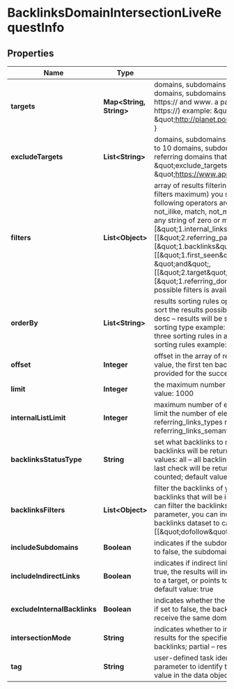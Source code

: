 

# BacklinksDomainIntersectionLiveRequestInfo


## Properties

| Name | Type | Description | Notes |
|------------ | ------------- | ------------- | -------------|
|**targets** | **Map&lt;String, String&gt;** | domains, subdomains or webpages to get links for required field you can set up to 20 domains, subdomains or webpages a domain or a subdomain should be specified without https:// and www. a page should be specified with absolute URL (including http:// or https://) example: \&quot;targets\&quot;: { \&quot;1\&quot;: \&quot;http://planet.postgresql.org/\&quot;, \&quot;2\&quot;: \&quot;http://gborg.postgresql.org/\&quot; } |  [optional] |
|**excludeTargets** | **List&lt;String&gt;** | domains, subdomains or webpages you want to exclude optional field you can specify up to 10 domains, subdomains or webpages if you use this array, results will contain the referring domains that link to targets but don’t link to exclude_targets example: \&quot;exclude_targets\&quot;: [ \&quot;bbc.com\&quot;, \&quot;https://www.apple.com/iphone/_*\&quot;, \&quot;https://dataforseo.com/apis/_*\&quot;] |  [optional] |
|**filters** | **List&lt;Object&gt;** | array of results filtering parameters optional field you can add several filters at once (8 filters maximum) you should set a logical operator and, or between the conditions the following operators are supported: regex, not_regex, &#x3D;, &lt;&gt;, in, not_in, like, not_like, ilike, not_ilike, match, not_match you can use the % operator with like and not_like to match any string of zero or more characters example: [\&quot;1.internal_links_count\&quot;,\&quot;&gt;\&quot;,\&quot;1\&quot;] [[\&quot;2.referring_pages\&quot;,\&quot;&gt;\&quot;,\&quot;2\&quot;], \&quot;and\&quot;, [\&quot;1.backlinks\&quot;,\&quot;&gt;\&quot;,\&quot;10\&quot;]] [[\&quot;1.first_seen\&quot;,\&quot;&gt;\&quot;,\&quot;2017-10-23 11:31:45 +00:00\&quot;], \&quot;and\&quot;, [[\&quot;2.target\&quot;,\&quot;like\&quot;,\&quot;%dataforseo.com%\&quot;],\&quot;or\&quot;,[\&quot;1.referring_domains\&quot;,\&quot;&gt;\&quot;,\&quot;10\&quot;]]] The full list of possible filters is available here. |  [optional] |
|**orderBy** | **List&lt;String&gt;** | results sorting rules optional field you can use the same values as in the filters array to sort the results possible sorting types: asc – results will be sorted in the ascending order desc – results will be sorted in the descending order you should use a comma to set up a sorting type example: [\&quot;backlinks,desc\&quot;] note that you can set no more than three sorting rules in a single request you should use a comma to separate several sorting rules example: [\&quot;backlinks,desc\&quot;,\&quot;rank,asc\&quot;] |  [optional] |
|**offset** | **Integer** | offset in the array of returned results optional field default value: 0 if you specify the 10 value, the first ten backlinks in the results array will be omitted and the data will be provided for the successive backlinks |  [optional] |
|**limit** | **Integer** | the maximum number of returned results optional field default value: 100 maximum value: 1000 |  [optional] |
|**internalListLimit** | **Integer** | maximum number of elements within internal arrays optional field you can use this field to limit the number of elements within the following arrays: referring_links_tld referring_links_types referring_links_attributes referring_links_platform_types referring_links_semantic_locations default value: 10 maximum value: 1000 |  [optional] |
|**backlinksStatusType** | **String** | set what backlinks to return and count optional field you can use this field to choose what backlinks will be returned and used for aggregated metrics for your targets; possible values: all – all backlinks will be returned and counted; live – backlinks found during the last check will be returned and counted; lost – lost backlinks will be returned and counted; default value: live |  [optional] |
|**backlinksFilters** | **List&lt;Object&gt;** | filter the backlinks of your target optional field you can use this field to filter the initial backlinks that will be included in the dataset for aggregated metrics for your target you can filter the backlinks by all fields available in the response of this endpoint using this parameter, you can include only dofollow backlinks in the response and create a flexible backlinks dataset to calculate the metrics for example: \&quot;backlinks_filters\&quot;: [[\&quot;dofollow\&quot;, \&quot;&#x3D;\&quot;, true]] |  [optional] |
|**includeSubdomains** | **Boolean** | indicates if the subdomains of the target will be included in the search optional field if set to false, the subdomains will be ignored default value: true |  [optional] |
|**includeIndirectLinks** | **Boolean** | indicates if indirect links to the targets will be included in the results optional field if set to true, the results will include data on indirect links pointing to a page that either redirects to a target, or points to a canonical page if set to false, indirect links will be ignored default value: true |  [optional] |
|**excludeInternalBacklinks** | **Boolean** | indicates whether the backlinks from subdomains of the target are excluded optional field if set to false, the backlinks from subdomains of the target will be omitted and you won’t receive the same domain in the response; default value: true |  [optional] |
|**intersectionMode** | **String** | indicates whether to intersect backlinks optional field use this field to intersect or merge results for the specified domains possible values: all, partial all – results are based on all backlinks; partial – results are based on the intersecting backlinks only; default value: all |  [optional] |
|**tag** | **String** | user-defined task identifier optional field the character limit is 255 you can use this parameter to identify the task and match it with the result you will find the specified tag value in the data object of the response |  [optional] |



